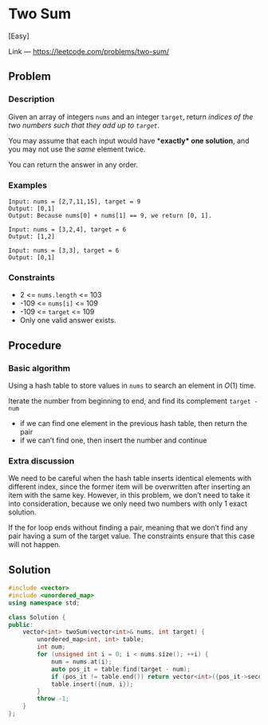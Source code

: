 # Two Sum

[Easy]

Link — https://leetcode.com/problems/two-sum/

## Problem

### Description

Given an array of integers `nums` and an integer `target`, return *indices of the two numbers such that they add up to `target`*.

You may assume that each input would have ***exactly\* one solution**, and you may not use the *same* element twice.

You can return the answer in any order.

### Examples

```
Input: nums = [2,7,11,15], target = 9
Output: [0,1]
Output: Because nums[0] + nums[1] == 9, we return [0, 1].
```

```
Input: nums = [3,2,4], target = 6
Output: [1,2]
```

```
Input: nums = [3,3], target = 6
Output: [0,1]
```

### Constraints

- 2 <= `nums.length` <= 103
- -109 <= `nums[i]` <= 109
- -109 <= `target` <= 109
- Only one valid answer exists.

## Procedure

### Basic algorithm

Using a hash table to store values in `nums` to search an element in $O(1)$ time.

Iterate the number from beginning to end, and find its complement `target - num`

- if we can find one element in the previous hash table, then return the pair
- if we can’t find one, then insert the number and continue

### Extra discussion

We need to be careful when the hash table inserts identical elements with different index, since the former item will be overwritten after inserting an item with the same key. However, in this problem, we don’t need to take it into consideration, because we only need two numbers with only 1 exact solution.

If the for loop ends without finding a pair, meaning that we don’t find any pair having a sum of the target value. The constraints ensure that this case will not happen.

## Solution

```c++
#include <vector>
#include <unordered_map>
using namespace std;

class Solution {
public:
    vector<int> twoSum(vector<int>& nums, int target) {
        unordered_map<int, int> table;
        int num;
        for (unsigned int i = 0; i < nums.size(); ++i) {
            num = nums.at(i);
            auto pos_it = table.find(target - num);
            if (pos_it != table.end()) return vector<int>({pos_it->second, int(i)});
            table.insert({num, i});
        }
        throw -1;
    }
};
```

